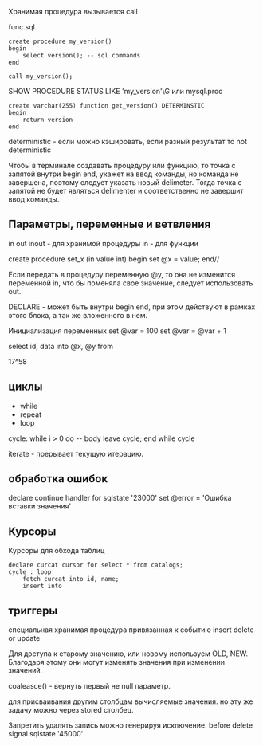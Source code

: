 Хранимая процедура вызывается call

func.sql
```text
create procedure my_version()
begin
    select version(); -- sql commands
end
```

```text
call my_version();
```

SHOW PROCEDURE STATUS LIKE 'my_version'\G
или
mysql.proc

```text
create varchar(255) function get_version() DETERMINSTIC
begin
    return version
end
```

deterministic - если можно кэшировать, если разный результат
то not deterministic

Чтобы в терминале создавать процедуру или функцию,
то точка с запятой внутри begin end, укажет на 
ввод команды, но команда не завершена, поэтому следует
указать новый delimeter. Тогда точка с запятой не
будет являться delimenter и соответственно не завершит
ввод команды.

## Параметры, переменные и ветвления

in out inout - для хранимой процедуры
in - для функции

create procedure set_x (in value int)
begin
    set @x = value;
end//

Если передать в процедуру переменную @y, то она не изменится
переменной in, что бы поменяла свое значение, следует
использовать out.

DECLARE - может быть внутри begin end, при этом действуют
в рамках этого блока, а так же вложенного в нем.

Инициализация переменных
set @var = 100
set @var = @var + 1

select id, data into @x, @y from

17^58
## циклы

* while
* repeat
* loop

cycle: while i > 0 do
    -- body
    leave cycle;
end while cycle

iterate - прерывает текущую итерацию.


## обработка ошибок

declare continue handler for sqlstate '23000' set @error = 'Ошибка вставки значения'

## Курсоры

Курсоры для обхода таблиц
```text
declare curcat cursor for select * from catalogs;
cycle : loop
    fetch curcat into id, name;
    insert into
```

## триггеры

специальная хранимая процедура привязанная к событию 
insert delete or update

Для доступа к старому значению, или новому используем OLD, NEW.
Благодаря этому они могут изменять значения при изменении значений.

coaleasce() - вернуть первый не null параметр.

для присваивания другим столбцам вычисляемые значения. но эту же
задачу можно через stored столбец.

Запретить удалять запись можно генерируя исключение.
before delete 
signal sqlstate '45000'






